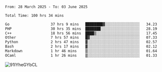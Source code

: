 
<!--START_SECTION:waka-->

```txt
From: 28 March 2025 - To: 03 June 2025

Total Time: 100 hrs 34 mins

Go                   37 hrs 9 mins   ████████▓░░░░░░░░░░░░░░░░   34.23 %
PHP                  30 hrs 35 mins  ███████░░░░░░░░░░░░░░░░░░   28.19 %
C++                  18 hrs 56 mins  ████▒░░░░░░░░░░░░░░░░░░░░   17.45 %
Other                7 hrs 57 mins   █▓░░░░░░░░░░░░░░░░░░░░░░░   07.33 %
Python               2 hrs 47 mins   ▓░░░░░░░░░░░░░░░░░░░░░░░░   02.57 %
Bash                 2 hrs 17 mins   ▓░░░░░░░░░░░░░░░░░░░░░░░░   02.12 %
Markdown             1 hr 46 mins    ▒░░░░░░░░░░░░░░░░░░░░░░░░   01.64 %
OCaml                1 hr 26 mins    ▒░░░░░░░░░░░░░░░░░░░░░░░░   01.33 %
```

<!--END_SECTION:waka-->

![91IYheGYbCL](https://github.com/user-attachments/assets/81d7ee5b-489d-41a0-a545-5872971bd286)
